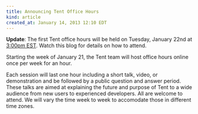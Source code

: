 ```yaml
---
title: Announcing Tent Office Hours
kind: article
created_at: January 14, 2013 12:10 EDT
---
```


**Update**: The first Tent office hours will be held on Tuesday, January 22nd at
[3:00pm EST](http://everytimezone.com/#2013-1-22,480,6be). Watch this blog for
details on how to attend.

Starting the week of January 21, the Tent team will host office hours online
once per week for an hour.

Each session will last one hour including a short talk, video, or demonstration
and be followed by a public question and answer period. These talks are aimed at
explaining the future and purpose of Tent to a wide audience from new users to
experienced developers. All are welcome to attend. We will vary the time week to
week to accomodate those in different time zones.
